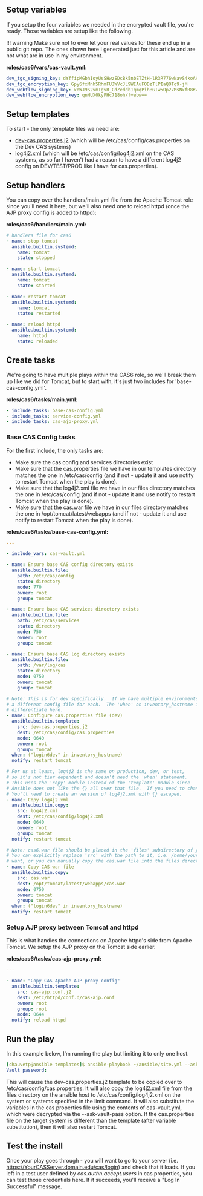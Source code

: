 ## Setup variables
If you setup the four variables we needed in the encrypted vault file, you're ready.  Those variables are setup like the following.

!!! warning
    Make sure not to ever let your real values for these end up in a public git repo.  The ones shown here I generated just for this article and are not what are in use in my environment.

**roles/cas6/vars/cas-vault.yml:**
``` yaml
dev_tgc_signing_key: dYffipMGbhIoyUsSHwzEDcBk5nbETZtH-lR3R776wNavS4koAHyQkDdK_rJIWrYYgZZ2TsLW5NXfcDI_Ivn4Uw
dev_tgc_encryption_key: Gpy6fxMnh5RhmFUJWVcJL9WIAuFODzTlPIaQOTq9-jM
dev_webflow_signing_key: xoWJ9S2vmTgvB_CdZeddb1qmqPihBGIw5Op27MsNxfR8KWgPgrx4VXpssTTM3IcXkLJVoxTylg_hSxvH65M88g
dev_webflow_encryption_key: qnHUX0kyFHc718oh/f+ebw==
```
                                                
## Setup templates
To start - the only template files we need are:

* [dev-cas.properties.j2](https://paulchauvet.github.io/deploying-cas/building-cas/templates/dev-cas.properties.j2) (which will be /etc/cas/config/cas.properties on the Dev CAS systems)
* [log4j2.xml](https://paulchauvet.github.io/deploying-cas/building-cas/templates/log4j2.xml) (which will be /etc/cas/config/log4j2.xml on the CAS systems, as so far I haven't had a reason to have a different log4j2 config on DEV/TEST/PROD like I have for cas.properties).

## Setup handlers

You can copy over the handlers/main.yml file from the Apache Tomcat role since you'll need it here, but we'll also need one to reload httpd (once the AJP proxy config is added to httpd):

**roles/cas6/handlers/main.yml:**
``` yaml
# handlers file for cas6
- name: stop tomcat
  ansible.builtin.systemd:
    name: tomcat
    state: stopped

- name: start tomcat
  ansible.builtin.systemd:
    name: tomcat
    state: started

- name: restart tomcat
  ansible.builtin.systemd:
    name: tomcat
    state: restarted

- name: reload httpd
  ansible.builtin.systemd:
    name: httpd
    state: reloaded

```


## Create tasks

We're going to have multiple plays within the CAS6 role, so we'll break them up like we did for Tomcat, but to start with, it's just two includes for 'base-cas-config.yml'.

**roles/cas6/tasks/main.yml:**
``` yaml
- include_tasks: base-cas-config.yml
- include_tasks: service-config.yml
- include_tasks: cas-ajp-proxy.yml
```

### Base CAS Config tasks ###
For the first include, the only tasks are:

* Make sure the cas config and services directories exist
* Make sure that the cas.properties file we have in our templates directory matches the one in /etc/cas/config (and if not - update it and use notify to restart Tomcat when the play is done).
* Make sure that the log4j2.xml file we have in our files directory matches the one in /etc/cas/config (and if not - update it and use notify to restart Tomcat when the play is done).
* Make sure that the cas.war file we have in our files directory matches the one in /opt/tomcat/latest/webapps (and if not - update it and use notify to restart Tomcat when the play is done).

**roles/cas6/tasks/base-cas-config.yml:**
``` yaml
---

- include_vars: cas-vault.yml

- name: Ensure base CAS config directory exists
  ansible.builtin.file:
    path: /etc/cas/config
    state: directory
    mode: 770
    owner: root
    group: tomcat

- name: Ensure base CAS services directory exists
  ansible.builtin.file:
    path: /etc/cas/services
    state: directory
    mode: 750
    owner: root
    group: tomcat

- name: Ensure base CAS log directory exists
  ansible.builtin.file:
    path: /var/log/cas
    state: directory
    mode: 0750
    owner: tomcat
    group: tomcat

# Note: This is for dev specifically.  If we have multiple environments, there's
# a different config file for each.  The 'when' on inventory_hostname is used to
# differentiate here.
- name: Configure cas.properties file (dev)
  ansible.builtin.template:
    src: dev-cas.properties.j2
    dest: /etc/cas/config/cas.properties
    mode: 0640
    owner: root
    group: tomcat
  when: ("login6dev" in inventory_hostname)
  notify: restart tomcat

# For us at least, log4j2 is the same on production, dev, or test,
# so it's not tier dependent and doesn't need the 'when' statement.
# This uses the 'copy' module instead of the 'template' module since
# Ansible does not like the {} all over that file.  If you need to change that per-server
# You'll need to create an version of log4j2.xml with {} escaped.
- name: Copy log4j2.xml
  ansible.builtin.copy:
    src: log4j2.xml
    dest: /etc/cas/config/log4j2.xml
    mode: 0640
    owner: root
    group: tomcat
  notify: restart tomcat  

# Note: cas6.war file should be placed in the 'files' subdirectory of your cas role.
# You can explicitly replace 'src' with the path to it, i.e. /home/your-user/cas-overlay-template/build/libs/cas.war if you
# want, or you can manually copy the cas.war file into the files directory.
- name: Copy CAS war file
  ansible.builtin.copy:
    src: cas.war
    dest: /opt/tomcat/latest/webapps/cas.war
    mode: 0750
    owner: tomcat
    group: tomcat
  when: ("login6dev" in inventory_hostname)
  notify: restart tomcat
```

### Setup AJP proxy between Tomcat and httpd
This is what handles the connections on Apache httpd's side from Apache Tomcat.  We setup the AJP proxy on the Tomcat side earlier.

**roles/cas6/tasks/cas-ajp-proxy.yml:**

``` yaml
---

- name: "Copy CAS Apache AJP proxy config"
  ansible.builtin.template:
    src: cas-ajp.conf.j2
    dest: /etc/httpd/conf.d/cas-ajp.conf
    owner: root
    group: root
    mode: 0644
  notify: reload httpd
```

## Run the play

In this example below, I'm running the play but limiting it to only one host.

``` yaml
[chauvetp@ansible templates]$ ansible-playbook ~/ansible/site.yml --ask-vault-pass --limit login6devb
Vault password: 
```

This will cause the dev-cas.properties.j2 template to be copied over to /etc/cas/config/cas.properties.  It will also copy the log4j2.xml file from the files directory on the ansible host to /etc/cas/config/log4j2.xml on the system or systems specified in the limit command.  It will also substitute the variables in the cas properties file using the contents of cas-vault.yml, which were decrypted via the --ask-vault-pass option.  If the cas.properties file on the target system is different than the template (after variable substitution), then it will also restart Tomcat.


## Test the install
Once your play goes through - you will want to go to your server (i.e. https://YourCASServer.domain.edu/cas/login) and check that it loads.  If you left in a test user defined by *cas.authn.accept.users* in cas.properties, you can test those credentials here.  If it succeeds, you'll receive a "Log In Successful" message.